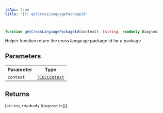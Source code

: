 ```yaml
---
jsApi: true
title: "[F] getCrossLanguagePackageId"

---
```

```ts
function getCrossLanguagePackageId(context): [string, readonly Diagnostic[]]
```

Helper function return the cross langauge package id for a package

## Parameters

| Parameter | Type |
| ------ | ------ |
| `context` | [`TCGCContext`](../interfaces/TCGCContext.md) |

## Returns

[`string`, readonly `Diagnostic`[]]
